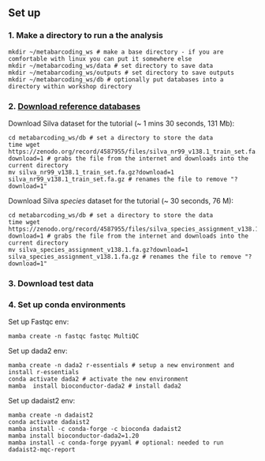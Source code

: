 ## Set up

### 1. Make a directory to run a the analysis
```
mkdir ~/metabarcoding_ws # make a base directory - if you are comfortable with linux you can put it somewhere else
mkdir ~/metabarcoding_ws/data # set directory to save data
mkdir ~/metabarcoding_ws/outputs # set directory to save outputs
mkdir ~/metabarcoding_ws/db # optionally put databases into a directory within workshop directory
```

### 2. [Download reference databases](https://metabarcoding-at-cefas-tutorial.readthedocs.io/en/latest/dada2.html#download-silva-datasets-curated-for-dada2)

Download Silva dataset for the tutorial (~ 1 mins 30 seconds, 131 Mb):
```
cd metabarcoding_ws/db # set a directory to store the data
time wget https://zenodo.org/record/4587955/files/silva_nr99_v138.1_train_set.fa.gz?download=1 # grabs the file from the internet and downloads into the current directory
mv silva_nr99_v138.1_train_set.fa.gz?download=1 silva_nr99_v138.1_train_set.fa.gz # renames the file to remove "?download=1"
```

Download Silva *species* dataset for the tutorial (~ 30 seconds, 76 M):
```
cd metabarcoding_ws/db # set a directory to store the data
time wget https://zenodo.org/record/4587955/files/silva_species_assignment_v138.1.fa.gz?download=1 # grabs the file from the internet and downloads into the current directory
mv silva_species_assignment_v138.1.fa.gz?download=1 silva_species_assignment_v138.1.fa.gz # renames the file to remove "?download=1"
```
### 3. Download test data

### 4. Set up conda environments

Set up Fastqc env:
```
mamba create -n fastqc fastqc MultiQC
```

Set up dada2 env:
```
mamba create -n dada2 r-essentials # setup a new environment and install r-essentials
conda activate dada2 # activate the new environment
mamba  install bioconductor-dada2 # install dada2
```

Set up dadaist2 env:
```
mamba create -n dadaist2
conda activate dadaist2
mamba install -c conda-forge -c bioconda dadaist2
mamba install bioconductor-dada2=1.20
mamba install -c conda-forge pyyaml # optional: needed to run dadaist2-mqc-report

```
